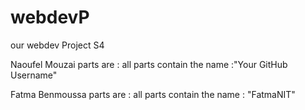 # webdevP
our webdev Project S4

Naoufel Mouzai parts are : all parts contain the name :"Your GitHub Username"

Fatma Benmoussa parts are : all parts contain the name : "FatmaNIT"